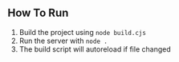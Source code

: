 ## How To Run
1. Build the project using `node build.cjs`
2. Run the server with `node .`
3. The build script will autoreload if file changed
